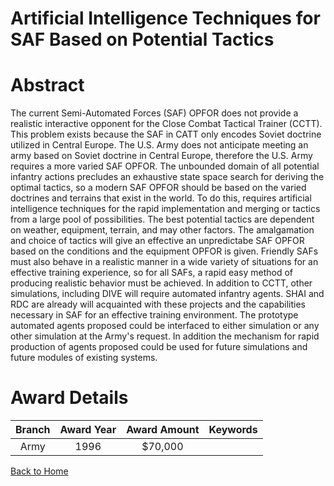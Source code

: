 
Artificial Intelligence Techniques for SAF Based on Potential Tactics
=====================================================================

# Abstract


The current Semi-Automated Forces (SAF) OPFOR does not provide a realistic interactive opponent for the Close Combat Tactical Trainer (CCTT).  This problem exists because the SAF in CATT only encodes Soviet doctrine utilized in Central Europe.  The U.S. Army does not anticipate meeting an army based on Soviet doctrine in Central Europe, therefore the U.S. Army requires a more varied SAF OPFOR.  The unbounded domain of all potential infantry actions precludes an exhaustive state space search for deriving the optimal tactics, so a modern SAF OPFOR should be based on the varied doctrines and terrains that exist in the world.  To do this, requires artificial intelligence techniques for the rapid implementation and merging or tactics from a large pool of possibilities.  The best potential tactics are dependent on weather, equipment, terrain, and may other factors.  The amalgamation and choice of tactics will give an effective an unpredictabe SAF OPFOR based on the conditions and the equipment OPFOR is given.  Friendly SAFs must also behave in a realistic manner in a wide variety of situations for an effective training experience, so for all SAFs, a rapid easy method of producing realistic behavior must be achieved.  In addition to CCTT, other simulations, including DIVE will require automated infantry agents. SHAI and RDC are already will acquainted with these projects and the capabilities necessary in SAF for an effective training environment.  The prototype automated agents proposed could be interfaced to either simulation or any other simulation at the Army's request.  In addition the mechanism for rapid production of agents proposed could be used for future simulations and future modules of existing systems.  

# Award Details

|Branch|Award Year|Award Amount|Keywords|
| :---: | :---: | :---: | :---: |
|Army|1996|$70,000||
  
  


[Back to Home](https://github.com/chrischow/dod_sbir_awards/Reports/CC/#846)